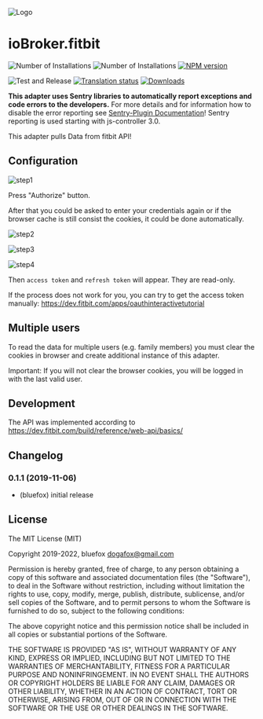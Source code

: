 ![Logo](admin/fitbit-api.png)
# ioBroker.fitbit

![Number of Installations](http://iobroker.live/badges/fitbit-api-installed.svg)
![Number of Installations](http://iobroker.live/badges/fitbit-api-stable.svg)
[![NPM version](http://img.shields.io/npm/v/iobroker.fitbit-api.svg)](https://www.npmjs.com/package/iobroker.fitbit-api)

![Test and Release](https://github.com/iobroker-community-adapters/ioBroker.fitbit-api/workflows/Test%20and%20Release/badge.svg)
[![Translation status](https://weblate.iobroker.net/widgets/adapters/-/fitbit-api/svg-badge.svg)](https://weblate.iobroker.net/engage/adapters/?utm_source=widget)
[![Downloads](https://img.shields.io/npm/dm/iobroker.fitbit-api.svg)](https://www.npmjs.com/package/iobroker.fitbit-api)

**This adapter uses Sentry libraries to automatically report exceptions and code errors to the developers.** For more details and for information how to disable the error reporting see [Sentry-Plugin Documentation](https://github.com/ioBroker/plugin-sentry#plugin-sentry)! Sentry reporting is used starting with js-controller 3.0.

This adapter pulls Data from fitbit API!

## Configuration
![step1](img/step1.png)

Press "Authorize" button.

After that you could be asked to enter your credentials again or if the browser cache is still consist the cookies, it could be done automatically.

![step2](img/step2.png)

![step3](img/step3.png)

![step4](img/step4.png)

Then `access token` and `refresh token` will appear. They are read-only.

If the process does not work for you, you can try to get the access token manually: https://dev.fitbit.com/apps/oauthinteractivetutorial

## Multiple users
To read the data for multiple users (e.g. family members) you must clear the cookies in browser and create additional instance of this adapter.

Important: If you will not clear the browser cookies, you will be logged in with the last valid user. 

## Development
The API was implemented according to https://dev.fitbit.com/build/reference/web-api/basics/

## Changelog

### 0.1.1 (2019-11-06)
* (bluefox) initial release

## License
The MIT License (MIT)

Copyright 2019-2022, bluefox <dogafox@gmail.com>

Permission is hereby granted, free of charge, to any person obtaining a copy
of this software and associated documentation files (the "Software"), to deal
in the Software without restriction, including without limitation the rights
to use, copy, modify, merge, publish, distribute, sublicense, and/or sell
copies of the Software, and to permit persons to whom the Software is
furnished to do so, subject to the following conditions:

The above copyright notice and this permission notice shall be included in
all copies or substantial portions of the Software.

THE SOFTWARE IS PROVIDED "AS IS", WITHOUT WARRANTY OF ANY KIND, EXPRESS OR
IMPLIED, INCLUDING BUT NOT LIMITED TO THE WARRANTIES OF MERCHANTABILITY,
FITNESS FOR A PARTICULAR PURPOSE AND NONINFRINGEMENT. IN NO EVENT SHALL THE
AUTHORS OR COPYRIGHT HOLDERS BE LIABLE FOR ANY CLAIM, DAMAGES OR OTHER
LIABILITY, WHETHER IN AN ACTION OF CONTRACT, TORT OR OTHERWISE, ARISING FROM,
OUT OF OR IN CONNECTION WITH THE SOFTWARE OR THE USE OR OTHER DEALINGS IN
THE SOFTWARE.
